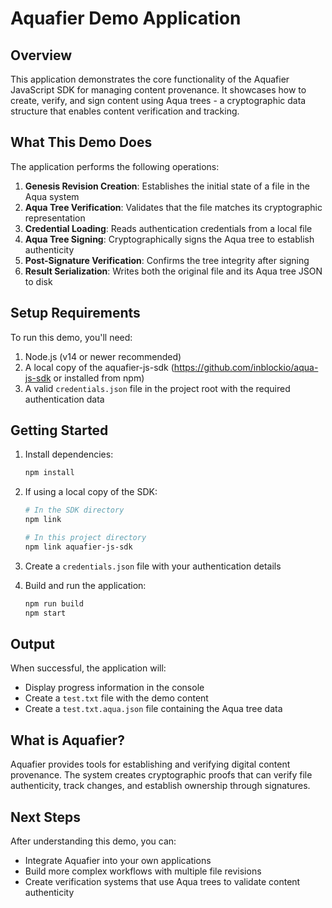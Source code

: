 # Aquafier Demo Application

## Overview

This application demonstrates the core functionality of the Aquafier JavaScript SDK for managing content provenance. It showcases how to create, verify, and sign content using Aqua trees - a cryptographic data structure that enables content verification and tracking.

## What This Demo Does

The application performs the following operations:

1. **Genesis Revision Creation**: Establishes the initial state of a file in the Aqua system
2. **Aqua Tree Verification**: Validates that the file matches its cryptographic representation
3. **Credential Loading**: Reads authentication credentials from a local file
4. **Aqua Tree Signing**: Cryptographically signs the Aqua tree to establish authenticity
5. **Post-Signature Verification**: Confirms the tree integrity after signing
6. **Result Serialization**: Writes both the original file and its Aqua tree JSON to disk

## Setup Requirements

To run this demo, you'll need:

1. Node.js (v14 or newer recommended)
2. A local copy of the aquafier-js-sdk (https://github.com/inblockio/aqua-js-sdk or installed from npm)
3. A valid `credentials.json` file in the project root with the required authentication data

## Getting Started

1. Install dependencies:
   ```bash
   npm install
   ```

2. If using a local copy of the SDK:
   ```bash
   # In the SDK directory
   npm link
   
   # In this project directory
   npm link aquafier-js-sdk
   ```

3. Create a `credentials.json` file with your authentication details

4. Build and run the application:
   ```bash
   npm run build
   npm start
   ```

## Output

When successful, the application will:
- Display progress information in the console
- Create a `test.txt` file with the demo content
- Create a `test.txt.aqua.json` file containing the Aqua tree data

## What is Aquafier?

Aquafier provides tools for establishing and verifying digital content provenance. The system creates cryptographic proofs that can verify file authenticity, track changes, and establish ownership through signatures.

## Next Steps

After understanding this demo, you can:
- Integrate Aquafier into your own applications
- Build more complex workflows with multiple file revisions
- Create verification systems that use Aqua trees to validate content authenticity

